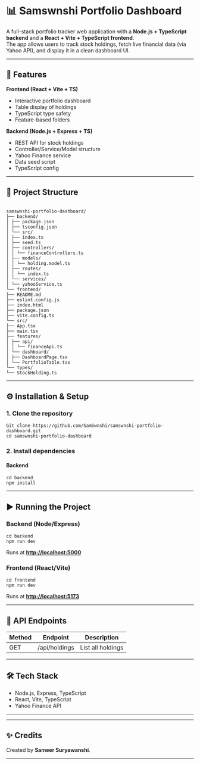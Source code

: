 # 📊 Samswnshi Portfolio Dashboard

A full-stack portfolio tracker web application with a **Node.js + TypeScript backend** and a **React + Vite + TypeScript frontend**.  
The app allows users to track stock holdings, fetch live financial data (via Yahoo API), and display it in a clean dashboard UI.

---

## 🚀 Features

**Frontend (React + Vite + TS)**
- Interactive portfolio dashboard  
- Table display of holdings  
- TypeScript type safety  
- Feature-based folders

**Backend (Node.js + Express + TS)**
- REST API for stock holdings  
- Controller/Service/Model structure  
- Yahoo Finance service  
- Data seed script  
- TypeScript config

---

## 📂 Project Structure
```

samswnshi-portfolio-dashboard/
├── backend/
│ ├── package.json
│ ├── tsconfig.json
│ └── src/
│ ├── index.ts
│ ├── seed.ts
│ ├── controllers/
│ │ └── financeControllers.ts
│ ├── models/
│ │ └── holding.model.ts
│ ├── routes/
│ │ └── index.ts
│ └── services/
│ └── yahooService.ts
└── frontend/
├── README.md
├── eslint.config.js
├── index.html
├── package.json
├── vite.config.ts
└── src/
├── App.tsx
├── main.tsx
├── features/
│ ├── api/
│ │ └── financeApi.ts
│ └── dashboard/
│ ├── DashboardPage.tsx
│ └── PortfolioTable.tsx
└── types/
└── StockHolding.ts
```


---

## ⚙️ Installation & Setup

### 1. Clone the repository
```
Git clone https://github.com/SamSwnshi/samswnshi-portfolio-dashboard.git
cd samswnshi-portfolio-dashboard
```


### 2. Install dependencies

#### Backend
```
cd backend
npm install
```


---

## ▶️ Running the Project

### Backend (Node/Express)

```
cd backend
npm run dev
```

Runs at [**http://localhost:5000**](http://localhost:5000)

### Frontend (React/Vite)

```
cd frontend
npm run dev

```

Runs at [**http://localhost:5173**](http://localhost:5173)

---

## 🔗 API Endpoints

| Method | Endpoint           | Description                  |
|--------|--------------------|-----------------------------|
| GET    | /api/holdings      | List all holdings           |


---

## 🛠️ Tech Stack

- Node.js, Express, TypeScript  
- React, Vite, TypeScript  
- Yahoo Finance API

---


---

## ✨ Credits

Created by **Sameer Suryawanshi**.

---


